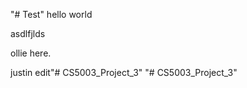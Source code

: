 "# Test" 
hello world

asdlfjlds

ollie here.

justin edit"# CS5003_Project_3" 
"# CS5003_Project_3" 
